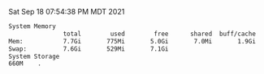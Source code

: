 Sat Sep 18 07:54:38 PM MDT 2021
```bash
System Memory
               total        used        free      shared  buff/cache   available
Mem:           7.7Gi       775Mi       5.0Gi       7.0Mi       1.9Gi       6.5Gi
Swap:          7.6Gi       529Mi       7.1Gi
System Storage
660M	.
```
